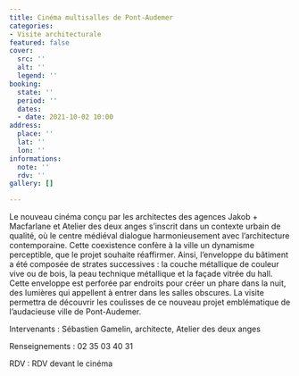 ```yaml
---
title: Cinéma multisalles de Pont-Audemer
categories:
- Visite architecturale
featured: false
cover:
  src: ''
  alt: ''
  legend: ''
booking:
  state: ''
  period: ''
  dates:
  - date: 2021-10-02 10:00
address:
  place: ''
  lat: ''
  lon: ''
informations:
  note: ''
  rdv: ''
gallery: []

---
```

Le nouveau cinéma conçu par les architectes des agences Jakob + Macfarlane et Atelier des deux anges s’inscrit dans un contexte urbain de qualité, où le centre médiéval dialogue harmonieusement avec l’architecture contemporaine. Cette coexistence confère à la ville un dynamisme perceptible, que le projet souhaite réaffirmer. Ainsi, l’enveloppe du bâtiment a été composée de strates successives : la couche métallique de couleur vive ou de bois, la peau technique métallique et la façade vitrée du hall. Cette enveloppe est perforée par endroits pour créer un phare dans la nuit, des lumières qui appellent à entrer dans les salles obscures. La visite permettra de découvrir les coulisses de ce nouveau projet emblématique de l’audacieuse ville de Pont-Audemer.

Intervenants : Sébastien Gamelin, architecte, Atelier des deux anges

Renseignements : 02 35 03 40 31

RDV : RDV devant le cinéma